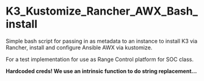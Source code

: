 # K3_Kustomize_Rancher_AWX_Bash_install

  Simple bash script for passing in as metadata to an instance to 
  install K3 via Rancher, install and configure Ansible AWX via kustomize.
 
  For a test implementation for use as Range Control platform for SOC class.

**Hardcoded creds!  We use an intrinsic function to do string replacement...**




